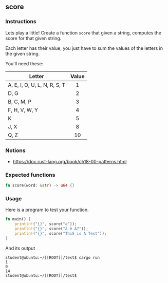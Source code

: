 ## score

### Instructions

Lets play a little!
Create a function `score` that given a string, computes the score for that given string.

Each letter has their value, you just have to sum the values of the letters in the
given string.

You'll need these:

| Letter                       | Value |
| ---------------------------- | :---: |
| A, E, I, O, U, L, N, R, S, T |   1   |
| D, G                         |   2   |
| B, C, M, P                   |   3   |
| F, H, V, W, Y                |   4   |
| K                            |   5   |
| J, X                         |   8   |
| Q, Z                         |  10   |

### Notions

- https://doc.rust-lang.org/book/ch18-00-patterns.html

### Expected functions

```rust
fn score(word: &str) -> u64 {}
```

### Usage

Here is a program to test your function.

```rust
fn main() {
    println!("{}", score("a"));
    println!("{}", score("ã ê Á?"));
    println!("{}", score("ThiS is A Test"));
}
```

And its output

```console
student@ubuntu:~/[[ROOT]]/test$ cargo run
1
0
14
student@ubuntu:~/[[ROOT]]/test$
```
